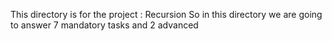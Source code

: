 This directory is for the project : Recursion
So in this directory we are going to answer 7 mandatory tasks and 2 advanced
